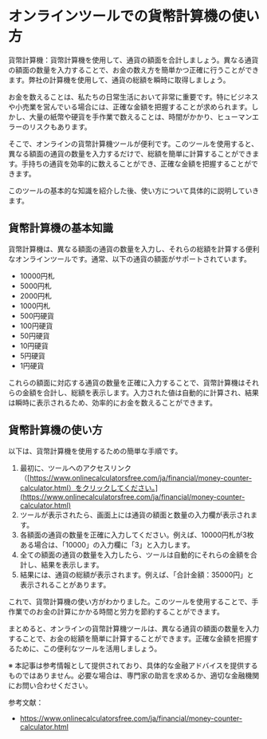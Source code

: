 オンラインツールでの貨幣計算機の使い方
===================

貨幣計算機：貨幣計算機を使用して、通貨の額面を合計しましょう。異なる通貨の額面の数量を入力することで、お金の数え方を簡単かつ正確に行うことができます。弊社の計算機を使用して、通貨の総額を瞬時に取得しましょう。

お金を数えることは、私たちの日常生活において非常に重要です。特にビジネスや小売業を営んでいる場合には、正確な金額を把握することが求められます。しかし、大量の紙幣や硬貨を手作業で数えることは、時間がかかり、ヒューマンエラーのリスクもあります。

そこで、オンラインの貨幣計算機ツールが便利です。このツールを使用すると、異なる額面の通貨の数量を入力するだけで、総額を簡単に計算することができます。手持ちの通貨を効率的に数えることができ、正確な金額を把握することができます。

このツールの基本的な知識を紹介した後、使い方について具体的に説明していきます。

貨幣計算機の基本知識
----------

貨幣計算機は、異なる額面の通貨の数量を入力し、それらの総額を計算する便利なオンラインツールです。通常、以下の通貨の額面がサポートされています。

- 10000円札
- 5000円札
- 2000円札
- 1000円札
- 500円硬貨
- 100円硬貨
- 50円硬貨
- 10円硬貨
- 5円硬貨
- 1円硬貨

これらの額面に対応する通貨の数量を正確に入力することで、貨幣計算機はそれらの金額を合計し、総額を表示します。入力された値は自動的に計算され、結果は瞬時に表示されるため、効率的にお金を数えることができます。

貨幣計算機の使い方
---------

以下は、貨幣計算機を使用するための簡単な手順です。

1. 最初に、ツールへのアクセスリンク（[https://www.onlinecalculatorsfree.com/ja/financial/money-counter-calculator.html）をクリックしてください。](https://www.onlinecalculatorsfree.com/ja/financial/money-counter-calculator.html)
2. ツールが表示されたら、画面上には通貨の額面と数量の入力欄が表示されます。
3. 各額面の通貨の数量を正確に入力してください。例えば、10000円札が3枚ある場合は、「10000」の入力欄に「3」と入力します。
4. 全ての額面の通貨の数量を入力したら、ツールは自動的にそれらの金額を合計し、結果を表示します。
5. 結果には、通貨の総額が表示されます。例えば、「合計金額：35000円」と表示されることがあります。

これで、貨幣計算機の使い方がわかりました。このツールを使用することで、手作業でのお金の計算にかかる時間と労力を節約することができます。

まとめると、オンラインの貨幣計算機ツールは、異なる通貨の額面の数量を入力することで、お金の総額を簡単に計算することができます。正確な金額を把握するために、この便利なツールを活用しましょう。

※ 本記事は参考情報として提供されており、具体的な金融アドバイスを提供するものではありません。必要な場合は、専門家の助言を求めるか、適切な金融機関にお問い合わせください。

参考文献：

- <https://www.onlinecalculatorsfree.com/ja/financial/money-counter-calculator.html>
